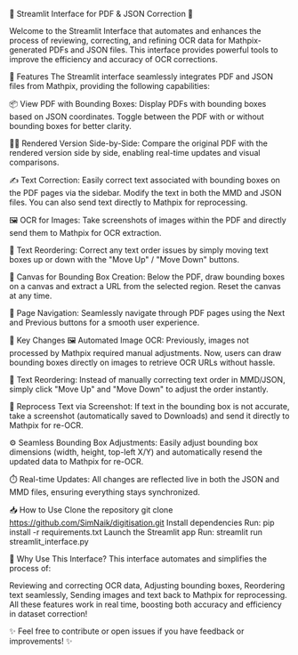 🚀 Streamlit Interface for PDF & JSON Correction 📑

Welcome to the Streamlit Interface that automates and enhances the process of reviewing, correcting, and refining OCR data for Mathpix-generated PDFs and JSON files. This interface provides powerful tools to improve the efficiency and accuracy of OCR corrections.

🌟 Features
The Streamlit interface seamlessly integrates PDF and JSON files from Mathpix, providing the following capabilities:

📦 View PDF with Bounding Boxes:
Display PDFs with bounding boxes based on JSON coordinates. Toggle between the PDF with or without bounding boxes for better clarity.

👨‍💻 Rendered Version Side-by-Side:
Compare the original PDF with the rendered version side by side, enabling real-time updates and visual comparisons.

✍️ Text Correction:
Easily correct text associated with bounding boxes on the PDF pages via the sidebar. Modify the text in both the MMD and JSON files. You can also send text directly to Mathpix for reprocessing.

🖼️ OCR for Images:
Take screenshots of images within the PDF and directly send them to Mathpix for OCR extraction.

🔄 Text Reordering:
Correct any text order issues by simply moving text boxes up or down with the "Move Up" / "Move Down" buttons.

🎨 Canvas for Bounding Box Creation:
Below the PDF, draw bounding boxes on a canvas and extract a URL from the selected region. Reset the canvas at any time.

📄 Page Navigation:
Seamlessly navigate through PDF pages using the Next and Previous buttons for a smooth user experience.

🔧 Key Changes
🖼️ Automated Image OCR:
Previously, images not processed by Mathpix required manual adjustments. Now, users can draw bounding boxes directly on images to retrieve OCR URLs without hassle.

🔢 Text Reordering:
Instead of manually correcting text order in MMD/JSON, simply click "Move Up" and "Move Down" to adjust the order instantly.

📸 Reprocess Text via Screenshot:
If text in the bounding box is not accurate, take a screenshot (automatically saved to Downloads) and send it directly to Mathpix for re-OCR.

⚙️ Seamless Bounding Box Adjustments:
Easily adjust bounding box dimensions (width, height, top-left X/Y) and automatically resend the updated data to Mathpix for re-OCR.

⏱️ Real-time Updates:
All changes are reflected live in both the JSON and MMD files, ensuring everything stays synchronized.

📥 How to Use
Clone the repository
git clone https://github.com/SimNaik/digitisation.git
Install dependencies
Run:
pip install -r requirements.txt
Launch the Streamlit app
Run:
streamlit run streamlit_interface.py

🚀 Why Use This Interface?
This interface automates and simplifies the process of:

Reviewing and correcting OCR data,
Adjusting bounding boxes,
Reordering text seamlessly,
Sending images and text back to Mathpix for reprocessing.
All these features work in real time, boosting both accuracy and efficiency in dataset correction!

✨ Feel free to contribute or open issues if you have feedback or improvements! ✨
